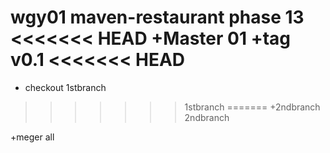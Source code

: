 wgy01
maven-restaurant
phase 13
<<<<<<< HEAD
+Master 01
+tag v0.1
<<<<<<< HEAD
=======
+ checkout 1stbranch
>>>>>>> 1stbranch
=======
+2ndbranch
>>>>>>> 2ndbranch

+meger all
